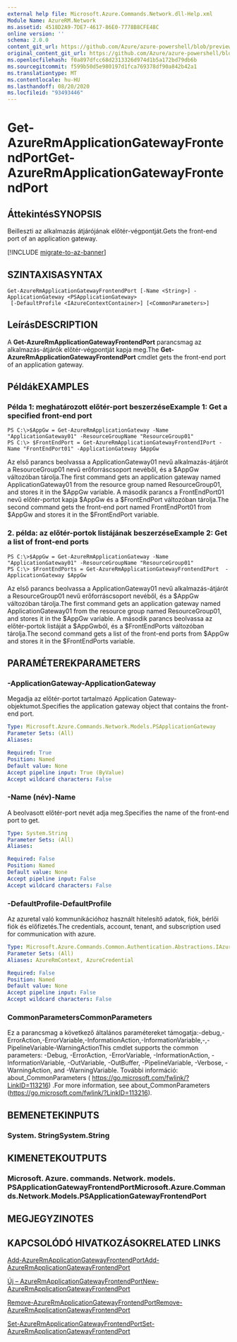 ```yaml
---
external help file: Microsoft.Azure.Commands.Network.dll-Help.xml
Module Name: AzureRM.Network
ms.assetid: 4518D2A9-7DE7-4617-86E0-7778B8CFE48C
online version: ''
schema: 2.0.0
content_git_url: https://github.com/Azure/azure-powershell/blob/preview/src/ResourceManager/Network/Commands.Network/help/Get-AzureRmApplicationGatewayFrontendPort.md
original_content_git_url: https://github.com/Azure/azure-powershell/blob/preview/src/ResourceManager/Network/Commands.Network/help/Get-AzureRmApplicationGatewayFrontendPort.md
ms.openlocfilehash: f0a897dfcc68d2313326d974d1b5a172bd79db6b
ms.sourcegitcommit: f599b50d5e980197d1fca769378df90a842b42a1
ms.translationtype: MT
ms.contentlocale: hu-HU
ms.lasthandoff: 08/20/2020
ms.locfileid: "93493446"
---
```

# <span data-ttu-id="a2e46-101">Get-AzureRmApplicationGatewayFrontendPort</span><span class="sxs-lookup"><span data-stu-id="a2e46-101">Get-AzureRmApplicationGatewayFrontendPort</span></span>

## <span data-ttu-id="a2e46-102">Áttekintés</span><span class="sxs-lookup"><span data-stu-id="a2e46-102">SYNOPSIS</span></span>
<span data-ttu-id="a2e46-103">Beilleszti az alkalmazás átjárójának előtér-végpontját.</span><span class="sxs-lookup"><span data-stu-id="a2e46-103">Gets the front-end port of an application gateway.</span></span>

[!INCLUDE [migrate-to-az-banner](../../includes/migrate-to-az-banner.md)]

## <span data-ttu-id="a2e46-104">SZINTAXISA</span><span class="sxs-lookup"><span data-stu-id="a2e46-104">SYNTAX</span></span>

```
Get-AzureRmApplicationGatewayFrontendPort [-Name <String>] -ApplicationGateway <PSApplicationGateway>
 [-DefaultProfile <IAzureContextContainer>] [<CommonParameters>]
```

## <span data-ttu-id="a2e46-105">Leírás</span><span class="sxs-lookup"><span data-stu-id="a2e46-105">DESCRIPTION</span></span>
<span data-ttu-id="a2e46-106">A **Get-AzureRmApplicationGatewayFrontendPort** parancsmag az alkalmazás-átjárók előtér-végpontját kapja meg.</span><span class="sxs-lookup"><span data-stu-id="a2e46-106">The **Get-AzureRmApplicationGatewayFrontendPort** cmdlet gets the front-end port of an application gateway.</span></span>

## <span data-ttu-id="a2e46-107">Példák</span><span class="sxs-lookup"><span data-stu-id="a2e46-107">EXAMPLES</span></span>

### <span data-ttu-id="a2e46-108">Példa 1: meghatározott előtér-port beszerzése</span><span class="sxs-lookup"><span data-stu-id="a2e46-108">Example 1: Get a specified front-end port</span></span>
```
PS C:\>$AppGw = Get-AzureRmApplicationGateway -Name "ApplicationGateway01" -ResourceGroupName "ResourceGroup01"
PS C:\> $FrontEndPort = Get-AzureRmApplicationGatewayFrontendIPort -Name "FrontEndPort01" -ApplicationGateway $AppGw
```

<span data-ttu-id="a2e46-109">Az első parancs beolvassa a ApplicationGateway01 nevű alkalmazás-átjárót a ResourceGroup01 nevű erőforráscsoport nevéből, és a $AppGw változóban tárolja.</span><span class="sxs-lookup"><span data-stu-id="a2e46-109">The first command gets an application gateway named ApplicationGateway01 from the resource group named ResourceGroup01, and stores it in the $AppGw variable.</span></span>
<span data-ttu-id="a2e46-110">A második parancs a FrontEndPort01 nevű előtér-portot kapja $AppGw és a $FrontEndPort változóban tárolja.</span><span class="sxs-lookup"><span data-stu-id="a2e46-110">The second command gets the front-end port named FrontEndPort01 from $AppGw and stores it in the $FrontEndPort variable.</span></span>

### <span data-ttu-id="a2e46-111">2. példa: az előtér-portok listájának beszerzése</span><span class="sxs-lookup"><span data-stu-id="a2e46-111">Example 2: Get a list of front-end ports</span></span>
```
PS C:\>$AppGw = Get-AzureRmApplicationGateway -Name "ApplicationGateway01" -ResourceGroupName "ResourceGroup01"
PS C:\> $FrontEndPorts = Get-AzureRmApplicationGatewayFrontendIPort  -ApplicationGateway $AppGw
```

<span data-ttu-id="a2e46-112">Az első parancs beolvassa a ApplicationGateway01 nevű alkalmazás-átjárót a ResourceGroup01 nevű erőforráscsoport nevéből, és a $AppGw változóban tárolja.</span><span class="sxs-lookup"><span data-stu-id="a2e46-112">The first command gets an application gateway named ApplicationGateway01 from the resource group named ResourceGroup01, and stores it in the $AppGw variable.</span></span>
<span data-ttu-id="a2e46-113">A második parancs beolvassa az előtér-portok listáját a $AppGwból, és a $FrontEndPorts változóban tárolja.</span><span class="sxs-lookup"><span data-stu-id="a2e46-113">The second command gets a list of the front-end ports from $AppGw and stores it in the $FrontEndPorts variable.</span></span>

## <span data-ttu-id="a2e46-114">PARAMÉTEREK</span><span class="sxs-lookup"><span data-stu-id="a2e46-114">PARAMETERS</span></span>

### <span data-ttu-id="a2e46-115">-ApplicationGateway</span><span class="sxs-lookup"><span data-stu-id="a2e46-115">-ApplicationGateway</span></span>
<span data-ttu-id="a2e46-116">Megadja az előtér-portot tartalmazó Application Gateway-objektumot.</span><span class="sxs-lookup"><span data-stu-id="a2e46-116">Specifies the application gateway object that contains the front-end port.</span></span>

```yaml
Type: Microsoft.Azure.Commands.Network.Models.PSApplicationGateway
Parameter Sets: (All)
Aliases: 

Required: True
Position: Named
Default value: None
Accept pipeline input: True (ByValue)
Accept wildcard characters: False
```

### <span data-ttu-id="a2e46-117">-Name (név)</span><span class="sxs-lookup"><span data-stu-id="a2e46-117">-Name</span></span>
<span data-ttu-id="a2e46-118">A beolvasott előtér-port nevét adja meg.</span><span class="sxs-lookup"><span data-stu-id="a2e46-118">Specifies the name of the front-end port to get.</span></span>

```yaml
Type: System.String
Parameter Sets: (All)
Aliases: 

Required: False
Position: Named
Default value: None
Accept pipeline input: False
Accept wildcard characters: False
```

### <span data-ttu-id="a2e46-119">-DefaultProfile</span><span class="sxs-lookup"><span data-stu-id="a2e46-119">-DefaultProfile</span></span>
<span data-ttu-id="a2e46-120">Az azuretal való kommunikációhoz használt hitelesítő adatok, fiók, bérlői fiók és előfizetés.</span><span class="sxs-lookup"><span data-stu-id="a2e46-120">The credentials, account, tenant, and subscription used for communication with azure.</span></span>

```yaml
Type: Microsoft.Azure.Commands.Common.Authentication.Abstractions.IAzureContextContainer
Parameter Sets: (All)
Aliases: AzureRmContext, AzureCredential

Required: False
Position: Named
Default value: None
Accept pipeline input: False
Accept wildcard characters: False
```

### <span data-ttu-id="a2e46-121">CommonParameters</span><span class="sxs-lookup"><span data-stu-id="a2e46-121">CommonParameters</span></span>
<span data-ttu-id="a2e46-122">Ez a parancsmag a következő általános paramétereket támogatja:-debug,-ErrorAction,-ErrorVariable,-InformationAction,-InformationVariable,-,-PipelineVariable-WarningAction</span><span class="sxs-lookup"><span data-stu-id="a2e46-122">This cmdlet supports the common parameters: -Debug, -ErrorAction, -ErrorVariable, -InformationAction, -InformationVariable, -OutVariable, -OutBuffer, -PipelineVariable, -Verbose, -WarningAction, and -WarningVariable.</span></span> <span data-ttu-id="a2e46-123">További információ: about_CommonParameters ( https://go.microsoft.com/fwlink/?LinkID=113216) .</span><span class="sxs-lookup"><span data-stu-id="a2e46-123">For more information, see about_CommonParameters (https://go.microsoft.com/fwlink/?LinkID=113216).</span></span>

## <span data-ttu-id="a2e46-124">BEMENETEK</span><span class="sxs-lookup"><span data-stu-id="a2e46-124">INPUTS</span></span>

### <span data-ttu-id="a2e46-125">System. String</span><span class="sxs-lookup"><span data-stu-id="a2e46-125">System.String</span></span>

## <span data-ttu-id="a2e46-126">KIMENETEK</span><span class="sxs-lookup"><span data-stu-id="a2e46-126">OUTPUTS</span></span>

### <span data-ttu-id="a2e46-127">Microsoft. Azure. commands. Network. models. PSApplicationGatewayFrontendPort</span><span class="sxs-lookup"><span data-stu-id="a2e46-127">Microsoft.Azure.Commands.Network.Models.PSApplicationGatewayFrontendPort</span></span>

## <span data-ttu-id="a2e46-128">MEGJEGYZI</span><span class="sxs-lookup"><span data-stu-id="a2e46-128">NOTES</span></span>

## <span data-ttu-id="a2e46-129">KAPCSOLÓDÓ HIVATKOZÁSOK</span><span class="sxs-lookup"><span data-stu-id="a2e46-129">RELATED LINKS</span></span>

[<span data-ttu-id="a2e46-130">Add-AzureRmApplicationGatewayFrontendPort</span><span class="sxs-lookup"><span data-stu-id="a2e46-130">Add-AzureRmApplicationGatewayFrontendPort</span></span>](./Add-AzureRmApplicationGatewayFrontendPort.md)

[<span data-ttu-id="a2e46-131">Új – AzureRmApplicationGatewayFrontendPort</span><span class="sxs-lookup"><span data-stu-id="a2e46-131">New-AzureRmApplicationGatewayFrontendPort</span></span>](./New-AzureRmApplicationGatewayFrontendPort.md)

[<span data-ttu-id="a2e46-132">Remove-AzureRmApplicationGatewayFrontendPort</span><span class="sxs-lookup"><span data-stu-id="a2e46-132">Remove-AzureRmApplicationGatewayFrontendPort</span></span>](./Remove-AzureRmApplicationGatewayFrontendPort.md)

[<span data-ttu-id="a2e46-133">Set-AzureRmApplicationGatewayFrontendPort</span><span class="sxs-lookup"><span data-stu-id="a2e46-133">Set-AzureRmApplicationGatewayFrontendPort</span></span>](./Set-AzureRmApplicationGatewayFrontendPort.md)


